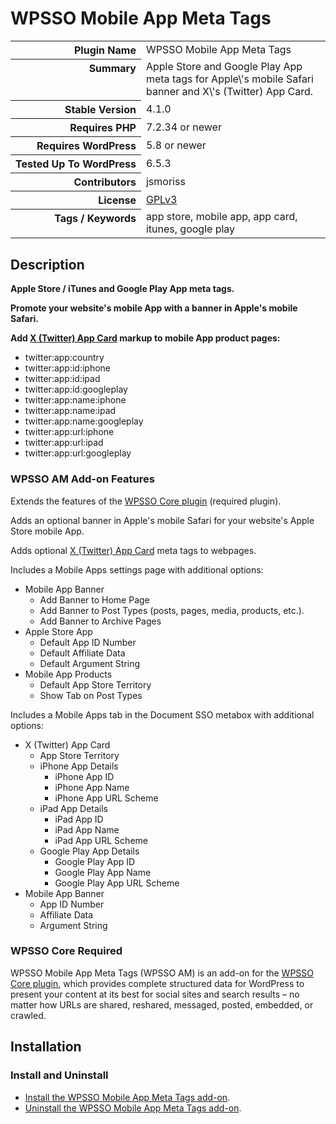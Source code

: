 <h1>WPSSO Mobile App Meta Tags</h1>

<table>
<tr><th align="right" valign="top" nowrap>Plugin Name</th><td>WPSSO Mobile App Meta Tags</td></tr>
<tr><th align="right" valign="top" nowrap>Summary</th><td>Apple Store and Google Play App meta tags for Apple\&#039;s mobile Safari banner and X\&#039;s (Twitter) App Card.</td></tr>
<tr><th align="right" valign="top" nowrap>Stable Version</th><td>4.1.0</td></tr>
<tr><th align="right" valign="top" nowrap>Requires PHP</th><td>7.2.34 or newer</td></tr>
<tr><th align="right" valign="top" nowrap>Requires WordPress</th><td>5.8 or newer</td></tr>
<tr><th align="right" valign="top" nowrap>Tested Up To WordPress</th><td>6.5.3</td></tr>
<tr><th align="right" valign="top" nowrap>Contributors</th><td>jsmoriss</td></tr>
<tr><th align="right" valign="top" nowrap>License</th><td><a href="https://www.gnu.org/licenses/gpl.txt">GPLv3</a></td></tr>
<tr><th align="right" valign="top" nowrap>Tags / Keywords</th><td>app store, mobile app, app card, itunes, google play</td></tr>
</table>

<h2>Description</h2>

<!-- about -->

<p><strong>Apple Store / iTunes and Google Play App meta tags.</strong></p>

<p><strong>Promote your website's mobile App with a banner in Apple's mobile Safari.</strong></p>

<p><strong>Add <a href="https://dev.twitter.com/cards/types/app">X (Twitter) App Card</a> markup to mobile App product pages:</strong></p>

<ul>
    <li>twitter:app:country</li>
    <li>twitter:app:id:iphone</li>
    <li>twitter:app:id:ipad</li>
    <li>twitter:app:id:googleplay</li>
    <li>twitter:app:name:iphone</li>
    <li>twitter:app:name:ipad</li>
    <li>twitter:app:name:googleplay</li>
    <li>twitter:app:url:iphone</li>
    <li>twitter:app:url:ipad</li>
    <li>twitter:app:url:googleplay</li>
</ul>

<!-- /about -->

<h3>WPSSO AM Add-on Features</h3>

<p>Extends the features of the <a href="https://wordpress.org/plugins/wpsso/">WPSSO Core plugin</a> (required plugin).</p>

<p>Adds an optional banner in Apple's mobile Safari for your website's Apple Store mobile App.</p>

<p>Adds optional <a href="https://dev.twitter.com/cards/types/app">X (Twitter) App Card</a> meta tags to webpages.</p>

<p>Includes a Mobile Apps settings page with additional options:</p>

<ul>
<li>Mobile App Banner

<ul>
<li>Add Banner to Home Page</li>
<li>Add Banner to Post Types (posts, pages, media, products, etc.).</li>
<li>Add Banner to Archive Pages</li>
</ul></li>
<li>Apple Store App

<ul>
<li>Default App ID Number</li>
<li>Default Affiliate Data</li>
<li>Default Argument String</li>
</ul></li>
<li>Mobile App Products

<ul>
<li>Default App Store Territory</li>
<li>Show Tab on Post Types</li>
</ul></li>
</ul>

<p>Includes a Mobile Apps tab in the Document SSO metabox with additional options:</p>

<ul>
<li>X (Twitter) App Card

<ul>
<li>App Store Territory</li>
<li>iPhone App Details

<ul>
<li>iPhone App ID</li>
<li>iPhone App Name</li>
<li>iPhone App URL Scheme</li>
</ul></li>
<li>iPad App Details

<ul>
<li>iPad App ID</li>
<li>iPad App Name</li>
<li>iPad App URL Scheme</li>
</ul></li>
<li>Google Play App Details

<ul>
<li>Google Play App ID</li>
<li>Google Play App Name</li>
<li>Google Play App URL Scheme</li>
</ul></li>
</ul></li>
<li>Mobile App Banner

<ul>
<li>App ID Number</li>
<li>Affiliate Data</li>
<li>Argument String</li>
</ul></li>
</ul>

<h3>WPSSO Core Required</h3>

<p>WPSSO Mobile App Meta Tags (WPSSO AM) is an add-on for the <a href="https://wordpress.org/plugins/wpsso/">WPSSO Core plugin</a>, which provides complete structured data for WordPress to present your content at its best for social sites and search results – no matter how URLs are shared, reshared, messaged, posted, embedded, or crawled.</p>

<h2>Installation</h2>

<h3 class="top">Install and Uninstall</h3>

<ul>
<li><a href="https://wpsso.com/docs/plugins/wpsso-am/installation/install-the-plugin/">Install the WPSSO Mobile App Meta Tags add-on</a>.</li>
<li><a href="https://wpsso.com/docs/plugins/wpsso-am/installation/uninstall-the-plugin/">Uninstall the WPSSO Mobile App Meta Tags add-on</a>.</li>
</ul>

